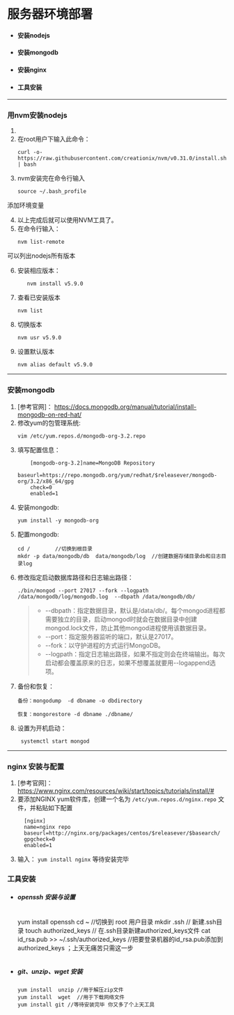 # 服务器环境部署
* #### 安装nodejs
* #### 安装mongodb
* #### 安装nginx
* #### 工具安装


***
### 用nvm安装nodejs
1. [github地址]: https://github.com/creationix/nvm
2. 在root用户下输入此命令：
    ```
    curl -o-https://raw.githubusercontent.com/creationix/nvm/v0.31.0/install.sh | bash
    ```
3. nvm安装完在命令行输入
    ```
    source ~/.bash_profile
    ```
添加环境变量

4. 以上完成后就可以使用NVM工具了。
5. 在命令行输入：
    ```
    nvm list-remote
    ```
可以列出nodejs所有版本

6. 安装相应版本：
    ```
       nvm install v5.9.0
    ```
7. 查看已安装版本
    ```
    nvm list
    ```
8. 切换版本
    ```
    nvm usr v5.9.0
    ```
9. 设置默认版本
    ```
    nvm alias default v5.9.0
    ```
***
### 安装mongodb
1. [参考官网]： https://docs.mongodb.org/manual/tutorial/install-mongodb-on-red-hat/
2. 修改yum的包管理系统:
  	```
    vim /etc/yum.repos.d/mongodb-org-3.2.repo
    ```
3. 填写配置信息：
    ```
    	[mongodb-org-3.2]name=MongoDB Repository
    	baseurl=https://repo.mongodb.org/yum/redhat/$releasever/mongodb-org/3.2/x86_64/gpg
    	check=0
    	enabled=1
    ```  
4. 安装mongodb:
  	```
    yum install -y mongodb-org
    ```
5. 配置mongodb:
    ```
    cd /        //切换到根目录
    mkdr -p data/mongodb/db  data/mongodb/log  //创建数据存储目录db和日志目录log
    ```
6. 修改指定启动数据库路径和日志输出路径：
    ```
    ./bin/mongod --port 27017 --fork --logpath /data/mongodb/log/mongodb.log  --dbpath /data/mongodb/db/
    ```
    > * --dbpath：指定数据目录，默认是/data/db/。每个mongod进程都需要独立的目录，启动mongod时就会在数据目录中创建mongod.lock文件，防止其他mongod进程使用该数据目录。
    > * --port：指定服务器监听的端口，默认是27017。
    > * --fork：以守护进程的方式运行MongoDB。
    > * --logpath：指定日志输出路径，如果不指定则会在终端输出。每次启动都会覆盖原来的日志，如果不想覆盖就要用--logappend选项。
7. 备份和恢复：
    ```
    备份：mongodump  -d dbname -o dbdirectory
    ```
    ```
    恢复：mongorestore -d dbname ./dbname/
    ```
8. 设置为开机启动：
    ```
     systemctl start mongod
    ```
***
### nginx 安装与配置

1. [参考官网]： https://www.nginx.com/resources/wiki/start/topics/tutorials/install/#
2. 要添加NGINX yum软件库，创建一个名为 ```/etc/yum.repos.d/nginx.repo``` 文件，并粘贴如下配置
    ```
      [nginx]
      name=nginx repo
      baseurl=http://nginx.org/packages/centos/$releasever/$basearch/
      gpgcheck=0
      enabled=1
    ```
3. 输入： ```yum install nginx``` 等待安装完毕


### 工具安装
* ##### openssh 安装与设置
  >   ```
  yum install openssh
  cd ~  //切换到 root 用户目录
  mkdir .ssh // 新建.ssh目录
  touch authorized_keys // 在.ssh目录新建authorized_keys文件
  cat id_rsa.pub >> ~/.ssh/authorized_keys //把要登录机器的id_rsa.pub添加到 authorized_keys ；上天无痛苦只需这一步
  ```
* ##### git、unzip、wget 安装
  ```
  yum install  unzip //用于解压zip文件
  yum install  wget  //用于下载网络文件
  yum install git //等待安装完毕 你又多了个上天工具
  ```
